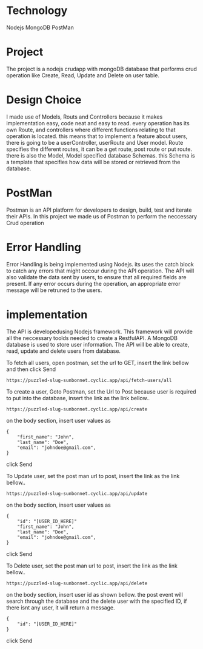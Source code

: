 # Technology
Nodejs
MongoDB
PostMan

# Project
The project is a nodejs crudapp with mongoDB database that performs crud operation like Create, Read, Update and Delete on user table.

 # Design Choice
 I made use of Models, Routs and Controllers because it makes implementation easy, code neat and easy to read. every operation has its own Route, and controllers where different functions relating to that operation is located. this means that to implement a feature about users, there is going to be a userController, userRoute and User model. Route specifies the different routes, it can be a get route, post route or put route. there is also the Model, Model specified database Schemas. this Schema is a template that specifies how data will be stored or retrieved from the database.

# PostMan
Postman is an API platform for developers to design, build, test and iterate their APIs. In this project we made us of Postman to perform the neccessary Crud operation

# Error Handling
Error Handling is being implemented using Nodejs. its uses the catch block to catch any errors that might occour during the API operation. The API will also validate the data sent by users, to ensure that all required fields are present. If any error occurs during the operation, an appropriate error message will be retruned to the users. 

# implementation
The API is developedusing Nodejs framework. This framework will provide all the neccessary toolds needed to create a RestfulAPI. A MongoDB database is used to store user information. The API will be able to create, read, update and delete users from database.

To fetch all users, open postman, set the url to GET, insert the link bellow and then click Send
```
https://puzzled-slug-sunbonnet.cyclic.app/api/fetch-users/all
```

To create a user,
Goto Postman, set the Url to Post because user is required to put into the database, insert the link as the link bellow..
```
https://puzzled-slug-sunbonnet.cyclic.app/api/create
``` 
on the body section, insert user values as 
```
{ 
    "first_name": "John", 
    "last_name": "Doe", 
    "email": "johndoe@gmail.com", 
} 
```
click Send



To Update user, set the post man url to post, insert the link as the link bellow..
```
https://puzzled-slug-sunbonnet.cyclic.app/api/update
``` 
on the body section, insert user values as 
```
{ 
    "id": "[USER_ID_HERE]"
    "first_name": "John", 
    "last_name": "Doe", 
    "email": "johndoe@gmail.com", 
} 
```
click Send

To Delete user, set the post man url to post, insert the link as the link bellow..
```
https://puzzled-slug-sunbonnet.cyclic.app/api/delete
``` 
on the body section, insert user id as shown bellow. the post event will search through the database and the delete user with the specified ID, if there isnt any user, it will return a message.
```
{ 
    "id": "[USER_ID_HERE]" 
} 
```
click Send